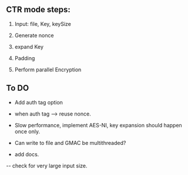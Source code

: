 

## CTR mode steps:

1) Input: file, Key, keySize

2) Generate nonce

3) expand Key

4) Padding

4) Perform parallel Encryption


## To DO


- Add auth tag option
- when auth tag --> reuse nonce.

- Slow performance, implement AES-NI, key expansion should happen once only.
- Can write to file and GMAC be multithreaded?

- add docs.


-- check for very large input size.


